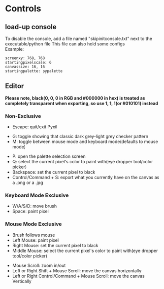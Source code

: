 # Controls

## load-up console
To disable the console, add a file named "skipinitconsole.txt" next to the executable/python file
This file can also hold some configs<br>
Example:
```
screenxy: 768, 768
startingpixelscale: 6
canvassize: 16, 16
startingpalette: pypalette
```

## Editor
**Please note, black(0, 0, 0 in RGB and #000000 in hex) is treated as completely transparent when exporting, so use 1, 1, 1(or #010101) instead**

### Non-Exclusive
* Escape: quit/exit Pyxil
<!--* G: toggle showing a grid
* H: toggle showing that classic dark grey-light grey checker pattern-->
* G: toggle showing that classic dark grey-light grey checker pattern
* M: toggle between mouse mode and keyboard mode(defaults to mouse mode)
<!--* R: toggle showing the color channel diplay in the top-left-->
<!--* C: toggle visually showing the current color as a colored square-->
<!--* Semicolon/Apostrophe: change the currently selected color channel(red, green, or blue); the color channels are shown in the top-left corner-->
<!--* Up/Down Arrows: shift the currently selected color channel up/down by 1, respectively
    * hold Left or Right Shift to shift it by 5, instead
* Left/Right Arrows: shift the currently selected color channel down/up by 10, respectively
    * hold Left or Right Shift to shift it by 50, instead-->
* P: open the palette selection screen
* Q: select the current pixel's color to paint with(eye dropper tool/color picker)
* Backspace: set the current pixel to black
* Control/Command + S: export what you currently have on the canvas as a .png or a .jpg

### Keyboard Mode Exclusive
* W/A/S/D: move brush
* Space: paint pixel

### Mouse Mode Exclusive
* Brush follows mouse
* Left Mouse: paint pixel
* Right Mouse: set the current pixel to black
* Middle Mouse: select the current pixel's color to paint with(eye dropper tool/color picker)
<!--* Hovering over the rgb values and scrolling: raise/lower rgb values-->
* Mouse Scroll: zoom in/out
* Left or Right Shift + Mouse Scroll: move the canvas horizontally
* Left or Right Control/Command + Mouse Scroll: move the canvas Vertically